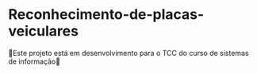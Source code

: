 # Reconhecimento-de-placas-veiculares
🚧Este projeto está em desenvolvimento para o TCC do curso de sistemas de informação🚧
